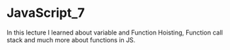 # JavaScript_7
In this lecture I learned about variable and Function Hoisting, Function call stack and much more about functions in JS.
